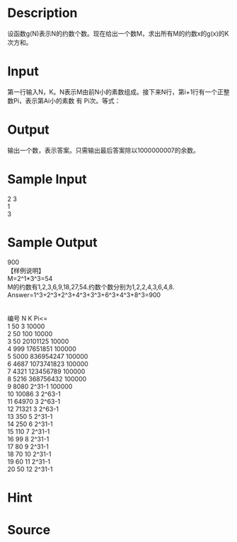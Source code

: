 
# Description

<div class="content"><p>设函数g(N)表示N的约数个数。现在给出一个数M，求出所有M的约数x的g(x)的K次方和。</p></div>

# Input

<div class="content"><p>第一行输入N，K。N表示M由前N小的素数组成。接下来N行，第i+1行有一个正整数Pi，表示第Ai小的素数 有 Pi次。等式：</p></div>

# Output

<div class="content"><p>输出一个数，表示答案。只需输出最后答案除以1000000007的余数。</p></div>

# Sample Input

<div class="content"><span class="sampledata">2 3<br/>
1<br/>
3<br/>
</span></div>

# Sample Output

<div class="content"><span class="sampledata">900<br/>
【样例说明】<br/>
M=2^1*3^3=54<br/>
M的约数有1,2,3,6,9,18,27,54.约数个数分别为1,2,2,4,3,6,4,8.<br/>
Answer=1^3+2^3+2^3+4^3+3^3+6^3+4^3+8^3=900<br/>
<br/>
<br/>
编号	N	K	Pi&lt;=<br/>
1	50	3	10000<br/>
2	50	100	10000<br/>
3	50	20101125	10000<br/>
4	999	17651851	100000<br/>
5	5000	836954247	100000<br/>
6	4687	1073741823	100000<br/>
7	4321	123456789	100000<br/>
8	5216	368756432	100000<br/>
9	8080	2^31-1	100000<br/>
10	10086	3	2^63-1<br/>
11	64970	3	2^63-1<br/>
12	71321	3	2^63-1<br/>
13	350	5	2^31-1<br/>
14	250	6	2^31-1<br/>
15	110	7	2^31-1<br/>
16	99	8	2^31-1<br/>
17	80	9	2^31-1<br/>
18	70	10	2^31-1<br/>
19	60	11	2^31-1<br/>
20	50	12	2^31-1<br/>
</span></div>

# Hint

<div class="content"><p></p></div>

# Source

<div class="content"><p><a href="problemset.php?search="></a></p></div>

